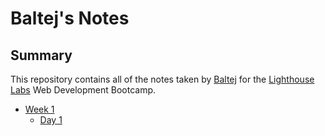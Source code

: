 # Baltej's Notes
## Summary 

This repository contains all of the notes taken by [Baltej](https://github.com/bparmar95) for the [Lighthouse Labs](https://www.lighthouselabs.ca/) Web Development Bootcamp.

* [Week 1](/Week_1)
  * [Day 1](/Week_1/Day_1)
